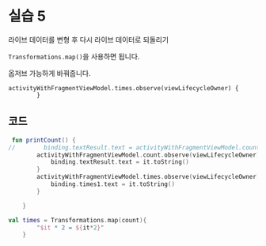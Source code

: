# 실습 5

라이브 데이터를 변형 후 다시 라이브 데이터로 되돌리기

`Transformations.map()`을 사용하면 됩니다.

옵저브 가능하게 바꿔줍니다.

```
activityWithFragmentViewModel.times.observe(viewLifecycleOwner) {
        }
```

## 코드

```kotlin
 fun printCount() {
//        binding.textResult.text = activityWithFragmentViewModel.count.toString()
        activityWithFragmentViewModel.count.observe(viewLifecycleOwner) {
            binding.textResult.text = it.toString()
        }
        activityWithFragmentViewModel.times.observe(viewLifecycleOwner) {
            binding.times1.text = it.toString()
        }

    }
```

```kotlin
val times = Transformations.map(count){
        "$it * 2 = ${it*2}"
    }
```
